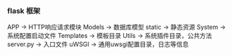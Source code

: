 ### flask 框架
APP -> HTTP响应请求模块
Models -> 数据库模型
static -> 静态资源
System -> 系统配置启动文件
Templates -> 模板目录
Utils -> 系统插件目录，公共方法
server.py -> 入口文件
uWSGI -> 通用uwsgi配置目录，日志等信息